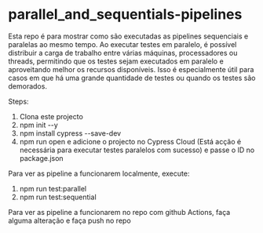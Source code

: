 # parallel_and_sequentials-pipelines

Esta repo é para mostrar como são executadas as pipelines sequenciais e paralelas ao mesmo tempo.
Ao executar testes em paralelo, é possível distribuir a carga de trabalho entre várias máquinas, processadores ou threads, permitindo que os testes sejam executados em paralelo e aproveitando melhor os recursos disponíveis. Isso é especialmente útil para casos em que há uma grande quantidade de testes ou quando os testes são demorados.

Steps:
1. Clona este projecto
2. npm init --y 
3. npm install cypress --save-dev
4. npm run open e adicione o projecto no Cypress Cloud (Está acção é necessária para executar testes paralelos com sucesso) e passe o ID no package.json

Para ver as pipeline a funcionarem localmente, execute:
1. npm run test:parallel
2. npm run test:sequential

Para ver as pipeline a funcionarem no repo com github Actions, faça alguma alteração e faça push no repo
